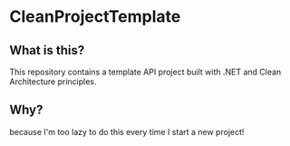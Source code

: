 ﻿# CleanProjectTemplate

## What is this?

This repository contains a template API project built with .NET and Clean Architecture principles.

## Why?

because I'm too lazy to do this every time I start a new project!